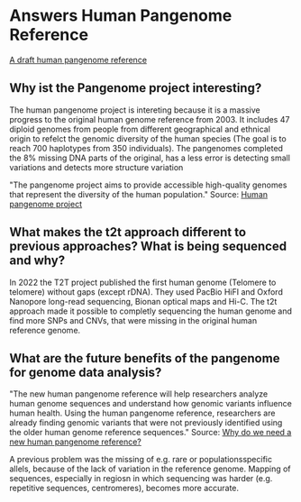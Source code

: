 # Answers Human Pangenome Reference 
[A draft human pangenome reference](https://doi.org/10.1038/s41586-023-05896-x) 

## Why ist the Pangenome project interesting?
The human pangenome project is intereting because it is a massive progress to the original human genome reference from 2003. It includes 47 diploid genomes from people from different geographical and ethnical origin to refelct the genomic diversity of the human species (The goal is to reach 700  haplotypes from 350 individuals). The pangenomes completed the 8% missing DNA parts of the original, has a less error is detecting small variations and detects more structure variation 

"The pangenome project aims to provide accessible high-quality genomes that represent the diversity of the human population." Source: [Human pangenome project](https://humanpangenomeproject.org)


## What makes the t2t approach different to previous approaches? What is being sequenced and why?
In 2022 the T2T project published the first human genome (Telomere to telomere) without gaps (except rDNA). They used PacBio HiFI and Oxford Nanopore long-read sequencing, Bionan optical maps and Hi-C.
The t2t approach made it possible to completly sequencing the human genome and find more SNPs and CNVs, that were missing in the original human reference genome. 


## What are the future benefits of the pangenome for genome data analysis?
"The new human pangenome reference will help researchers analyze human genome sequences and understand how genomic variants influence human health. Using the human pangenome reference, researchers are already finding genomic variants that were not previously identified using the older human genome reference sequences." 
Source: [Why do we need a new human pangenome reference? ](https://www.genome.gov/about-genomics/educational-resources/infographics/pangenome#:~:text=The%20new%20human%20pangenome%20reference%20will%20help%20researchers%20analyze%20human,older%20human%20genome%20reference%20sequences)

A previous problem was the missing of e.g. rare or populationsspecific allels, because of the lack of variation in the reference genome. Mapping of sequences, especially in regiosn in which sequencing was harder (e.g. repetitive sequences, centromeres), becomes more accurate. 



